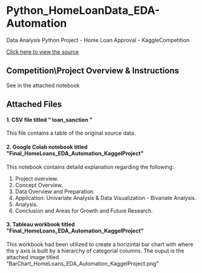 # Python_HomeLoanData_EDA-Automation
Data Analysis Python Project - Home Loan Approval - KaggleCompetition

[Click here to view the source](https://www.kaggle.com/datasets/rishikeshkonapure/home-loan-approval)

## Competition\Project Overview & Instructions 
See in the attached notebook

## Attached Files

#### 1. CSV file titled " loan_sanction "
This file contains a table of the original source data.

#### 2. Google Colab notebook titled "Final_HomeLoans_EDA_Automation_KaggelProject"
This notebook contains detaild explanation regarding the following:
1. Project overview.
2. Concept Overview.
3. Data Overview and Preparation.
4. Application: Univariate Analysis & Data Visualization - Bivariate Analysis.
5. Analysis.
6. Conclusion and Areas for Growth and Future Research.

#### 3. Tableau workbook titled "Final_HomeLoans_EDA_Automation_KaggelProject"
This workbook had been utilized to create a horizintal bar chart with where the y axis is built by a hierarchy of categorial columns.
The ouput is the attached image titled "BarChart_HomeLoans_EDA_Automation_KaggelProject.png"
